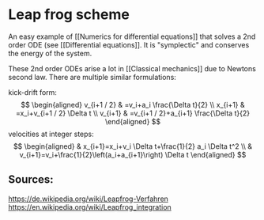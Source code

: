# Leap frog scheme

An easy example of [[Numerics for differential equations]] that solves a 2nd order ODE (see [[Differential equations]]. It is "symplectic" and conserves the energy of the system.

These 2nd order ODEs arise a lot in [[Classical mechanics]] due to Newtons second law.
There are multiple similar formulations:

kick-drift form:
$$
\begin{aligned}
v_{i+1 / 2} & =v_i+a_i \frac{\Delta t}{2} \\
x_{i+1} & =x_i+v_{i+1 / 2} \Delta t \\
v_{i+1} & =v_{i+1 / 2}+a_{i+1} \frac{\Delta t}{2}
\end{aligned}
$$
velocities at integer steps:
$$
\begin{aligned}
& x_{i+1}=x_i+v_i \Delta t+\frac{1}{2} a_i \Delta t^2 \\
& v_{i+1}=v_i+\frac{1}{2}\left(a_i+a_{i+1}\right) \Delta t
\end{aligned}
$$


## Sources: 
https://de.wikipedia.org/wiki/Leapfrog-Verfahren
https://en.wikipedia.org/wiki/Leapfrog_integration